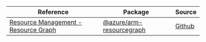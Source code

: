 | Reference | Package | Source |
|---|---|---|
|[Resource Management - Resource Graph](arm-resourcegraph-readme.md)|[@azure/arm-resourcegraph](https://www.npmjs.com/package/@azure/arm-resourcegraph)|[Github](https://github.com/Azure/azure-sdk-for-js/blob/main/sdk/resourcegraph/arm-resourcegraph)|
